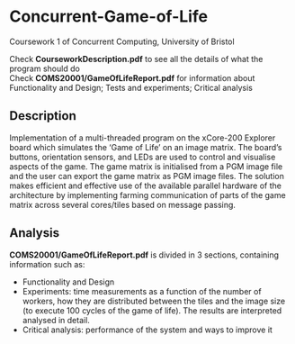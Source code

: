 # Concurrent-Game-of-Life
Coursework 1 of Concurrent Computing, University of Bristol

Check **CourseworkDescription.pdf** to see all the details of what the program should do  
Check **COMS20001/GameOfLifeReport.pdf** for information about Functionality and Design; Tests and experiments; Critical analysis 

## Description


Implementation of a multi-threaded program on the xCore-200 Explorer board which simulates the ‘Game of Life’ on an image matrix. The board’s buttons, orientation sensors, and LEDs are used to control and
visualise aspects of the game. The game matrix is initialised
from a PGM image file and the user can export the
game matrix as PGM image files. The solution makes efficient
and effective use of the available parallel hardware of the
architecture by implementing farming
communication of parts of the game matrix across several
cores/tiles based on message passing.

## Analysis


**COMS20001/GameOfLifeReport.pdf** is divided in 3 sections, containing information such as: 

* Functionality and Design
* Experiments: time measurements as a function of the number of workers, how they are distributed between the tiles and the image size (to execute 100 cycles of the game of life). The results are interpreted analysed in detail.
* Critical analysis: performance of the system and ways to improve it
